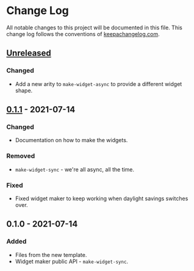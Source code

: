 # Change Log
All notable changes to this project will be documented in this file. This change log follows the conventions of [keepachangelog.com](http://keepachangelog.com/).

## [Unreleased]
### Changed
- Add a new arity to `make-widget-async` to provide a different widget shape.

## [0.1.1] - 2021-07-14
### Changed
- Documentation on how to make the widgets.

### Removed
- `make-widget-sync` - we're all async, all the time.

### Fixed
- Fixed widget maker to keep working when daylight savings switches over.

## 0.1.0 - 2021-07-14
### Added
- Files from the new template.
- Widget maker public API - `make-widget-sync`.

[Unreleased]: https://github.com/your-name/loj/compare/0.1.1...HEAD
[0.1.1]: https://github.com/your-name/loj/compare/0.1.0...0.1.1
